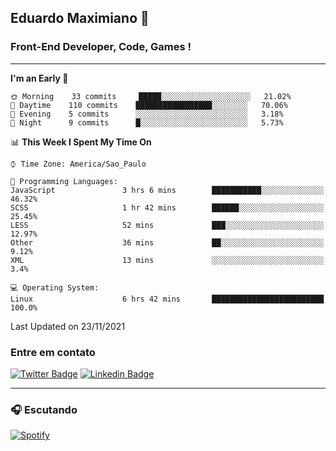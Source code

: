 ## Eduardo Maximiano 👋

### Front-End Developer, Code, Games !

---

<!--START_SECTION:waka-->
**I'm an Early 🐤** 

```text
🌞 Morning    33 commits     █████░░░░░░░░░░░░░░░░░░░░   21.02% 
🌆 Daytime    110 commits    █████████████████░░░░░░░░   70.06% 
🌃 Evening    5 commits      ░░░░░░░░░░░░░░░░░░░░░░░░░   3.18% 
🌙 Night      9 commits      █░░░░░░░░░░░░░░░░░░░░░░░░   5.73%

```


📊 **This Week I Spent My Time On** 

```text
⌚︎ Time Zone: America/Sao_Paulo

💬 Programming Languages: 
JavaScript               3 hrs 6 mins        ███████████░░░░░░░░░░░░░░   46.32% 
SCSS                     1 hr 42 mins        ██████░░░░░░░░░░░░░░░░░░░   25.45% 
LESS                     52 mins             ███░░░░░░░░░░░░░░░░░░░░░░   12.97% 
Other                    36 mins             ██░░░░░░░░░░░░░░░░░░░░░░░   9.12% 
XML                      13 mins             ░░░░░░░░░░░░░░░░░░░░░░░░░   3.4%

💻 Operating System: 
Linux                    6 hrs 42 mins       █████████████████████████   100.0%

```


 Last Updated on 23/11/2021
<!--END_SECTION:waka-->

### Entre em contato

[![Twitter Badge](https://img.shields.io/badge/-@edmaxi-1ca0f1?style=flat-square&labelColor=1ca0f1&logo=twitter&logoColor=white&link=https://twitter.com/edmaxi)](https://twitter.com/edmaxi)
[![Linkedin Badge](https://img.shields.io/badge/-Eduardo_Maximiano-0077B5?style=flat-square&logo=Linkedin&logoColor=white&link=https://www.linkedin.com/in/maximiano-eduardo)](https://www.linkedin.com/in/maximiano-eduardo)

---

### 🎧 Escutando
[![Spotify](https://novatorem-sandy.vercel.app/api/spotify)](https://open.spotify.com/user/comgigo)

